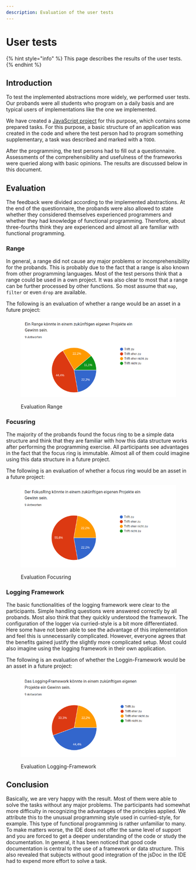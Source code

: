 ```yaml
---
description: Evaluation of the user tests
---
```


# User tests

{% hint style="info" %}
This page describes the results of the user tests.
{% endhint %}

## Introduction

To test the implemented abstractions more widely, we performed user tests. Our probands were all students who program on a daily basis and are typical users of implementations like the one we implemented.

We have created a [JavaScript project](https://github.com/wildwyss/ip5-usertests) for this purpose, which contains some prepared tasks. For this purpose, a basic structure of an application was created in the code and where the test person had to program something supplementary, a task was described and marked with a `TODO`.

After the programming, the test persons had to fill out a questionnaire. Assessments of the comprehensibility and usefulness of the frameworks were queried along with basic opinions. The results are discussed below in this document.

## Evaluation

The feedback were divided according to the implemented abstractions. At the end of the questionnaire, the probands were also allowed to state whether they considered themselves experienced programmers and whether they had knowledge of functional programming. Therefore, about three-fourths think they are experienced and almost all are familiar with functional programming.

### Range

In general, a range did not cause any major problems or incomprehensibility for the probands. This is probably due to the fact that a range is also known from other programming languages. Most of the test persons think that a range could be used in a own project. It was also clear to most that a range can be further processed by other functions. So most assume that `map`, `filter` or even `drop` are available.

The following is an evaluation of whether a range would be an asset in a future project:

<figure><img src="../.gitbook/assets/image (8).png" alt=""><figcaption><p>Evaluation Range</p></figcaption></figure>

### Focusring

The majority of the probands found the focus ring to be a simple data structure and think that they are familiar with how this data structure works after performing the programming exercise. All participants see advantages in the fact that the focus ring is immutable. Almost all of them could imagine using this data structure in a future project.

The following is an evaluation of whether a focus ring would be an asset in a future project:

<figure><img src="../.gitbook/assets/image (3).png" alt=""><figcaption><p>Evaluation Focusring</p></figcaption></figure>

### Logging Framework

The basic functionalities of the logging framework were clear to the participants. Simple handling questions were answered correctly by all probands. Most also think that they quickly understood the framework. The configuration of the logger via curried-style is a bit more differentiated. Here some have not been able to see the advantage of this implementation and feel this is unnecessarily complicated. However, everyone agrees that the benefits gained justify the slightly more complicated setup. Most could also imagine using the logging framework in their own application.

The following is an evaluation of whether the Loggin-Framework would be an asset in a future project:

<figure><img src="../.gitbook/assets/image.png" alt=""><figcaption><p>Evaluation Logging-Framework</p></figcaption></figure>

## Conclusion

Basically, we are very happy with the result. Most of them were able to solve the tasks without any major problems. The participants had somewhat more difficulty in recognizing the advantages of the principles applied. We attribute this to the unusual programming style used in curried-style, for example. This type of functional programming is rather unfamiliar to many. To make matters worse, the IDE does not offer the same level of support and you are forced to get a deeper understanding of the code or study the documentation. In general, it has been noticed that good code documentation is central to the use of a framework or data structure. This also revealed that subjects without good integration of the jsDoc in the IDE had to expend more effort to solve a task.
